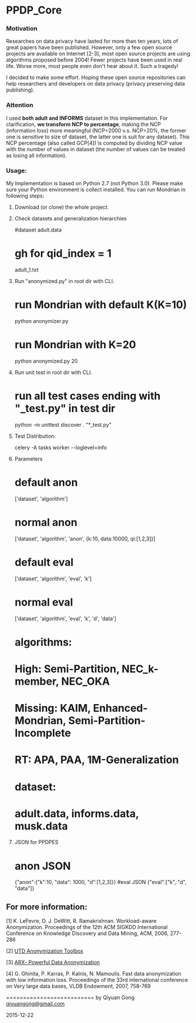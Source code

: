 PPDP_Core
===========================

### Motivation 
Researches on data privacy have lasted for more than ten years, lots of great papers have been published. However, only a few open source projects are available on Internet [2-3], most open source projects are using algorithms proposed before 2004! Fewer projects have been used in real life. Worse more, most people even don't hear about it. Such a tragedy! 

I decided to make some effort. Hoping these open source repositories can help researchers and developers on data privacy (privacy preserving data publishing).

### Attention
I used **both adult and INFORMS** dataset in this implementation. For clarification, **we transform NCP to percentage**, making the NCP (information loss) more meaningful (NCP=2000 v.s. NCP=20%, the former one is sensitive to size of dataset, the latter one is suit for any dataset). This NCP percentage (also called GCP[4]) is computed by dividing NCP value with the number of values in dataset (the number of values can be treated as losing all information).


### Usage:
My Implementation is based on Python 2.7 (not Python 3.0). Please make sure your Python environment is collect installed. You can run Mondrian in following steps: 

1) Download (or clone) the whole project.

2) Check datasets and generalization hierarchies

    #dataset
    adult.data
    # gh for qid_index = 1
    adult_1.txt

3) Run "anonymized.py" in root dir with CLI.

	# run Mondrian with default K(K=10)
	python anonymizer.py 
	
	# run Mondrian with K=20
	python anonymized.py 20

4) Run unit test in root dir with CLI.

    # run all test cases ending with "_test.py" in test dir
    python -m unittest discover . "*_test.py"

5) Test Distribution:

    celery -A tasks worker --loglevel=info

6) Parameters

	# default anon
	['dataset', 'algorithm']
	# normal anon
	['dataset', 'algorithm', 'anon', {k:10, data:10000, qi:[1,2,3]}]
	# default eval
	['dataset', 'algorithm', 'eval', 'k']
	# normal eval
	['dataset', 'algorithm', 'eval', 'k', 'd', 'data']
	# algorithms:
	# High: Semi-Partition, NEC_k-member, NEC_OKA
	# Missing: KAIM, Enhanced-Mondrian, Semi-Partition-Incomplete
	# RT: APA, PAA, 1M-Generalization
	# dataset:
	# adult.data, informs.data, musk.data
	
7) JSON for PPDPES

    # anon JSON
	{"anon":{"k":10, "data": 1000, "d":[1,2,3]}}
    #eval JSON
	{"eval":["k", "d", "data"]}


## For more information:
[1] K. LeFevre, D. J. DeWitt, R. Ramakrishnan. Workload-aware Anonymization. Proceedings of the 12th ACM SIGKDD International Conference on Knowledge Discovery and Data Mining, ACM, 2006, 277-286


[2] [UTD Anonymization Toolbox](http://cs.utdallas.edu/dspl/cgi-bin/toolbox/index.php?go=home)

[3] [ARX- Powerful Data Anonymization](https://github.com/arx-deidentifier/arx)

[4] G. Ghinita, P. Karras, P. Kalnis, N. Mamoulis. Fast data anonymization with low information loss. Proceedings of the 33rd international conference on Very large data bases, VLDB Endowment, 2007, 758-769

==========================
by Qiyuan Gong
qiyuangong@gmail.com

2015-12-22

